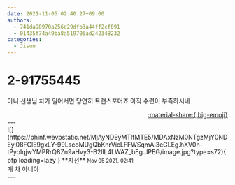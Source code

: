 ```yaml
---
date: 2021-11-05 02:40:27+09:00
authors:
  - 741da98970a256d29dfb3a44ff2cf091
  - 01435f74a49ba8a519705ad242348232
categories:
  - Jisun
---
```


# 2-91755445

<div class="post-container" markdown="1">
<div class="content-container md-sidebar__scrollwrap" markdown="1">

아니 선생님 차가 일어서면 당연히 트랜스포머죠 아직 수련이 부족하시네

</div>
</div>

<div style="text-align: right;" markdown="1">
<a href="https://weverse.io/fromis9/fanpost/2-91755445" style="text-align: right;">:material-share:{.big-emoji}</a>
</div>
---

<div class="comments-container md-sidebar__scrollwrap" markdown="1">
<div class="comment" markdown="1">
<div class='id-container' markdown="1">
![](https://phinf.wevpstatic.net/MjAyNDEyMTlfMTE5/MDAxNzM0NTgzMjY0NDEy.08FClE9gxLY-99LscoMUgQbKnrVicLFFWSqmAi3eGLEg.hXV0n-tPyoIqjwYMPRrQ8Zn9aHvy3-B2llL4LWAZ_bEg.JPEG/image.jpg?type=s72){ pfp loading=lazy }
**<span class="artist">지선</span>** <small>Nov 05 2021, 02:41</small><br>
</div>
<div class='comment-body' markdown="1">
걔 차 아니야
</div>
</div>
</div>
---
